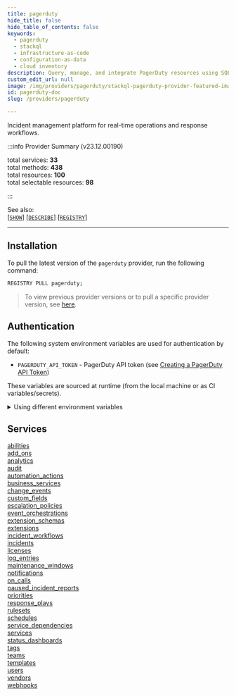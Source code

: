 ```yaml
---
title: pagerduty
hide_title: false
hide_table_of_contents: false
keywords:
  - pagerduty
  - stackql
  - infrastructure-as-code
  - configuration-as-data
  - cloud inventory
description: Query, manage, and integrate PagerDuty resources using SQL
custom_edit_url: null
image: /img/providers/pagerduty/stackql-pagerduty-provider-featured-image.png
id: pagerduty-doc
slug: /providers/pagerduty

---
```

Incident management platform for real-time operations and response workflows.  
    
:::info Provider Summary (v23.12.00190)

<div class="row">
<div class="providerDocColumn">
<span>total services:&nbsp;<b>33</b></span><br />
<span>total methods:&nbsp;<b>438</b></span><br />
</div>
<div class="providerDocColumn">
<span>total resources:&nbsp;<b>100</b></span><br />
<span>total selectable resources:&nbsp;<b>98</b></span><br />
</div>
</div>

:::

See also:   
[[` SHOW `]](https://stackql.io/docs/language-spec/show) [[` DESCRIBE `]](https://stackql.io/docs/language-spec/describe)  [[` REGISTRY `]](https://stackql.io/docs/language-spec/registry)
* * * 

## Installation

To pull the latest version of the `pagerduty` provider, run the following command:  

```bash
REGISTRY PULL pagerduty;
```
> To view previous provider versions or to pull a specific provider version, see [here](https://stackql.io/docs/language-spec/registry).  

## Authentication

The following system environment variables are used for authentication by default:  

- `PAGERDUTY_API_TOKEN` - PagerDuty API token (see [Creating a PagerDuty API Token](https://support.pagerduty.com/docs/api-access-keys#section-generating-a-general-access-rest-api-key))
  
These variables are sourced at runtime (from the local machine or as CI variables/secrets).  

<details>

<summary>Using different environment variables</summary>

To use different environment variables (instead of the defaults), use the `--auth` flag of the `stackql` program.  For example:  

```bash

AUTH='{ "pagerduty": { "type": "bearer", "credentialsenvvar": "YOUR_PAGERDUTY_API_TOKEN_VAR" }}'
stackql shell --auth="${AUTH}"

```
or using PowerShell:  

```powershell

$Auth = "{ 'pagerduty': { 'type': 'bearer', 'credentialsenvvar': 'YOUR_PAGERDUTY_API_TOKEN_VAR' }}"
stackql.exe shell --auth=$Auth

```
</details>

## Services
<div class="row">
<div class="providerDocColumn">
<a href="/providers/pagerduty/abilities/">abilities</a><br />
<a href="/providers/pagerduty/add_ons/">add_ons</a><br />
<a href="/providers/pagerduty/analytics/">analytics</a><br />
<a href="/providers/pagerduty/audit/">audit</a><br />
<a href="/providers/pagerduty/automation_actions/">automation_actions</a><br />
<a href="/providers/pagerduty/business_services/">business_services</a><br />
<a href="/providers/pagerduty/change_events/">change_events</a><br />
<a href="/providers/pagerduty/custom_fields/">custom_fields</a><br />
<a href="/providers/pagerduty/escalation_policies/">escalation_policies</a><br />
<a href="/providers/pagerduty/event_orchestrations/">event_orchestrations</a><br />
<a href="/providers/pagerduty/extension_schemas/">extension_schemas</a><br />
<a href="/providers/pagerduty/extensions/">extensions</a><br />
<a href="/providers/pagerduty/incident_workflows/">incident_workflows</a><br />
<a href="/providers/pagerduty/incidents/">incidents</a><br />
<a href="/providers/pagerduty/licenses/">licenses</a><br />
<a href="/providers/pagerduty/log_entries/">log_entries</a><br />
<a href="/providers/pagerduty/maintenance_windows/">maintenance_windows</a><br />
</div>
<div class="providerDocColumn">
<a href="/providers/pagerduty/notifications/">notifications</a><br />
<a href="/providers/pagerduty/on_calls/">on_calls</a><br />
<a href="/providers/pagerduty/paused_incident_reports/">paused_incident_reports</a><br />
<a href="/providers/pagerduty/priorities/">priorities</a><br />
<a href="/providers/pagerduty/response_plays/">response_plays</a><br />
<a href="/providers/pagerduty/rulesets/">rulesets</a><br />
<a href="/providers/pagerduty/schedules/">schedules</a><br />
<a href="/providers/pagerduty/service_dependencies/">service_dependencies</a><br />
<a href="/providers/pagerduty/services/">services</a><br />
<a href="/providers/pagerduty/status_dashboards/">status_dashboards</a><br />
<a href="/providers/pagerduty/tags/">tags</a><br />
<a href="/providers/pagerduty/teams/">teams</a><br />
<a href="/providers/pagerduty/templates/">templates</a><br />
<a href="/providers/pagerduty/users/">users</a><br />
<a href="/providers/pagerduty/vendors/">vendors</a><br />
<a href="/providers/pagerduty/webhooks/">webhooks</a><br />
</div>
</div>
